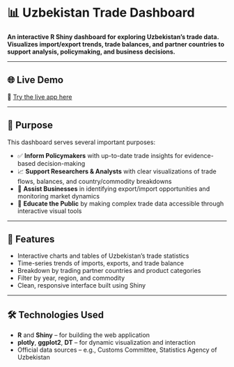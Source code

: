 
# 📊 Uzbekistan Trade Dashboard

**An interactive R Shiny dashboard for exploring Uzbekistan’s trade data. Visualizes import/export trends, trade balances, and partner countries to support analysis, policymaking, and business decisions.**

---

## 🌐 Live Demo

🔗 [Try the live app here](https://house-price-predictor-app.onrender.com/)


---

## 🎯 Purpose

This dashboard serves several important purposes:

- ✅ **Inform Policymakers** with up-to-date trade insights for evidence-based decision-making  
- 📈 **Support Researchers & Analysts** with clear visualizations of trade flows, balances, and country/commodity breakdowns  
- 💼 **Assist Businesses** in identifying export/import opportunities and monitoring market dynamics  
- 🧠 **Educate the Public** by making complex trade data accessible through interactive visual tools  

---

## 🚀 Features

- Interactive charts and tables of Uzbekistan’s trade statistics  
- Time-series trends of imports, exports, and trade balance  
- Breakdown by trading partner countries and product categories  
- Filter by year, region, and commodity  
- Clean, responsive interface built using Shiny  

---

## 🛠️ Technologies Used

- **R** and **Shiny** – for building the web application  
- **plotly**, **ggplot2**, **DT** – for dynamic visualization and interaction  
- Official data sources – e.g., Customs Committee, Statistics Agency of Uzbekistan  

